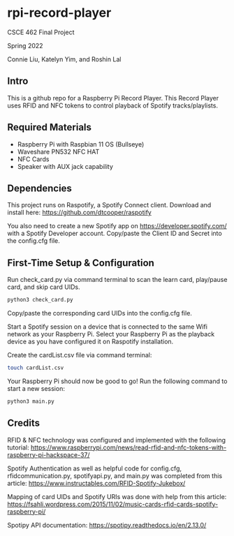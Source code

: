 # rpi-record-player
CSCE 462 Final Project

Spring 2022

Connie Liu, Katelyn Yim, and Roshin Lal

## Intro
This is a github repo for a Raspberry Pi Record Player. This Record Player uses RFID and NFC tokens to control playback of Spotify tracks/playlists.

## Required Materials
* Raspberry Pi with Raspbian 11 OS (Bullseye)
* Waveshare PN532 NFC HAT
* NFC Cards
* Speaker with AUX jack capability

## Dependencies
This project runs on Raspotify, a Spotify Connect client. Download and install here: https://github.com/dtcooper/raspotify

You also need to create a new Spotify app on https://developer.spotify.com/ with a Spotify Developer account. Copy/paste the Client ID and Secret into the config.cfg file.

## First-Time Setup & Configuration
Run check_card.py via command terminal to scan the learn card, play/pause card, and skip card UIDs.
```bash
python3 check_card.py
```
Copy/paste the corresponding card UIDs into the config.cfg file.

Start a Spotify session on a device that is connected to the same Wifi network as your Raspberry Pi. Select your Raspberry Pi as the playback device as you have configured it on Raspotify installation.

Create the cardList.csv file via command terminal:
```bash
touch cardList.csv
```

Your Raspberry Pi should now be good to go! Run the following command to start a new session:
```bash
python3 main.py
```

## Credits
RFID & NFC technology was configured and implemented with the following tutorial: https://www.raspberrypi.com/news/read-rfid-and-nfc-tokens-with-raspberry-pi-hackspace-37/

Spotify Authentication as well as helpful code for config.cfg, rfidcommunication.py, spotifyapi.py, and main.py was completed from this article: https://www.instructables.com/RFID-Spotify-Jukebox/

Mapping of card UIDs and Spotify URIs was done with help from this article: https://fsahli.wordpress.com/2015/11/02/music-cards-rfid-cards-spotify-raspberry-pi/

Spotipy API documentation: https://spotipy.readthedocs.io/en/2.13.0/
